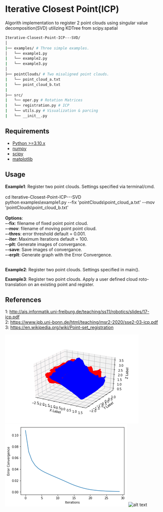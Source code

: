 # Iterative Closest Point(ICP)

Algorith implementation to register 2 point clouds using singular value decomposition(SVD) utilizing KDTree from scipy.spatial
```bash
Iterative-Closest-Point-ICP---SVD/
│
|── examples/ # Three simple examples.
│   └── example1.py
|   └── example2.py
|   └── example3.py
│
├── pointClouds/ # Two misaligned point clouds.
|   └── point_cloud_a.txt
|   └── point_cloud_b.txt
|
├── src/ 
|   └── oper.py # Rotation Matrices
|   └── registration.py # ICP
|   └── utils.py # Visualization & parcing
|   └── __init__.py
```
## Requirements
- [Python >=3.10.x](https://www.python.org/)
- [numpy](https://numpy.org/)
- [scipy](https://scipy.org/)
- [matplotlib](https://matplotlib.org/)

## Usage
**Example1**: Register two point clouds. Settings specified via terminal/cmd.<br><br>
cd Iterative-Closest-Point-ICP---SVD<br>
python examples\example1.py --fix 'pointClouds\point_cloud_a.txt' --mov 'pointClouds\point_cloud_b.txt'<br><br>
**Options**:<br>
**--fix**: filename of fixed point point cloud.<br>
**--mov**: filename of moving point point cloud.<br>
**--thres**: error threshold default = 0.001.<br>
**--iter**: Maximum Iterations default = 100.<br>
**--plt**: Generate images of convergance.<br>
**--save**: Save images of convergance.	<br>
**--erplt**: Generate graph with the Error Convergence.<br><br>

**Example2**: Register two point clouds. Settings specified in main().<br>

**Example3**: Register two point clouds. Apply a user defined cloud roto-translation on an existing point and register.<br>

## References
1: http://ais.informatik.uni-freiburg.de/teaching/ss11/robotics/slides/17-icp.pdf<br>
2: https://www.ipb.uni-bonn.de/html/teaching/msr2-2020/sse2-03-icp.pdf<br>
3: https://en.wikipedia.org/wiki/Point-set_registration<br>

![alt text](https://github.com/KoulisL/Iterative-Closest-Point-ICP---SVD/blob/master/GIF.gif)
![Image](https://github.com/KoulisL/Iterative-Closest-Point-ICP---SVD/blob/master/errorConv.png)
![alt text](https://github.com/KoulisL/Iterative-Closest-Point-ICP---SVD/blob/master/GIF2.gif)

